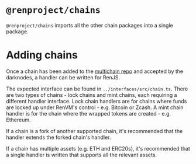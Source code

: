# `@renproject/chains`

`@renproject/chains` imports all the other chain packages into a single package.

# Adding chains

Once a chain has been added to the [multichain repo](https://github.com/renproject/multichain) and accepted by the darknodes, a handler can be written for RenJS.

The expected interface can be found in `../interfaces/src/chain.ts`. There are two types of chains - lock chains and mint chains, each requiring a different handler interface. Lock chain handlers are for chains where funds are locked up under RenVM's control - e.g. Bitcoin or Zcash. A mint chain handler is for the chain where the wrapped tokens are created - e.g. Ethereum.

If a chain is a fork of another supported chain, it's recommended that the handler extends the forked chain's handler.

If a chain has multiple assets (e.g. ETH and ERC20s), it's recommended that a single handler is written that supports all the relevant assets.
